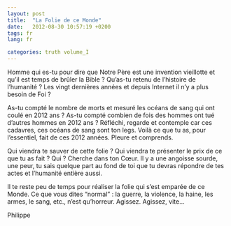 ```yaml
---
layout: post
title:  "La Folie de ce Monde"
date:   2012-08-30 10:57:19 +0200
tags: fr
lang: fr

categories: truth volume_I
---
```

Homme qui es-tu pour dire que Notre Père est une invention vieillotte et qu’il est temps de brûler la Bible ? Qu’as-tu retenu de l’histoire de l’humanité ? Les vingt dernières années et depuis Internet il n’y a plus besoin de Foi ?

As-tu compté le nombre de morts et mesuré les océans de sang qui ont coulé en 2012 ans ? As-tu compté combien de fois des hommes ont tué d’autres hommes en 2012 ans ? Réfléchi, regarde et contemple car ces cadavres, ces océans de sang sont ton legs. Voilà ce que tu as, pour l’essentiel, fait de ces 2012 années. Pleure et comprends.

Qui viendra te sauver de cette folie ? Qui viendra te présenter le prix de ce que tu as fait ? Qui ? Cherche dans ton Cœur. Il y a une angoisse sourde, une peur, tu sais quelque part au fond de toi que tu devras répondre de tes actes et l’humanité entière aussi.

Il te reste peu de temps pour réaliser la folie qui s’est emparée de ce Monde. Ce que vous dites “normal” : la guerre, la violence, la haine, les armes, le sang, etc., n’est qu’horreur. Agissez. Agissez, vite...

Philippe

<!-- 
Ce(tte) œuvre est mise à disposition selon les termes de la Licence Creative Commons Attribution - Pas d’Utilisation Commerciale 4.0 International.
-->